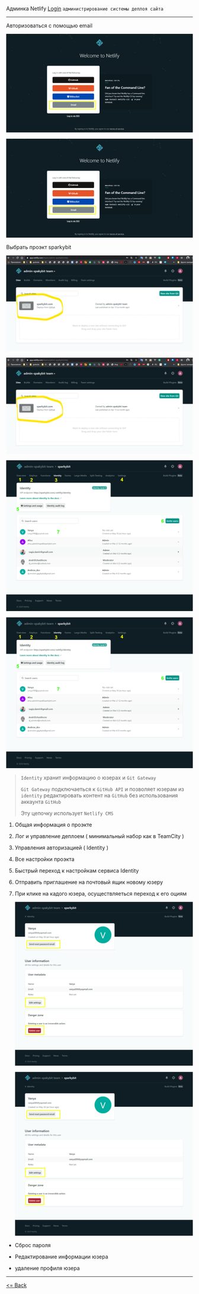 Админка Netlify [Login](https://app.netlify.com/) `администрирование системы деплоя сайта`

------

Авторизоваться с помощью email 

![](https://github.com/AndrewSchastlivcev/Netlify-doc/blob/master/images/login.png)

![](images\login.png)

Выбрать проэкт sparkybit

![](https://github.com/AndrewSchastlivcev/Netlify-doc/blob/master/images/netlify_controls.png)

![](images\netlify_controls.png)

![](https://github.com/AndrewSchastlivcev/Netlify-doc/blob/master/images/identy.png)

![](images\identy.png)

> `Identity` хранит информацию  о юзерах и  `Git Gateway`
>
> `Git Gateway` подключаеться к `GitHub API`  и позволяет юзерам из `identity` редактировать контент на `GitHub` без использования аккаунта `GitHub`
>
> Эту цепочку использует `Netlify CMS` 

1. Общая информация о проэкте

2. Лог и управление деплоем ( минимальный набор как в TeamCity )

3. Управления авторизацией ( Identity )

4. Все настройки проэкта

5. Быстрый переход к настройкам сервиса Identity 

6. Отправить приглашение на почтовый ящик новому юзеру

7. При клике на кадого юзера, осуществляеться переход к его оциям

   
   
   ![](https://github.com/AndrewSchastlivcev/Netlify-doc/blob/master/images/user.png)
   
   ![](images\user.png)

- Сброс пароля 

- Редактирование информации юзера

- удаление профиля юзера

------

[<= Back](https://github.com/AndrewSchastlivcev/Netlify-doc/blob/master/readme.md)